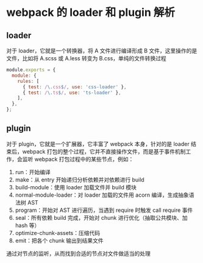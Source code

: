 # webpack 的 loader 和 plugin 解析

## loader

对于 loader，它就是一个转换器，将 A 文件进行编译形成 B 文件，这里操作的是文件，比如将 A.scss 或 A.less 转变为 B.css，单纯的文件转换过程

```js
module.exports = {
  module: {
    rules: [
      { test: /\.css$/, use: 'css-loader' },
      { test: /\.ts$/, use: 'ts-loader' },
    ],
  },
};
```

## plugin

对于 plugin，它就是一个扩展器，它丰富了 webpack 本身，针对的是 loader 结束后，webpack 打包的整个过程，它并不直接操作文件，而是基于事件机制工作，会监听 webpack 打包过程中的某些节点，例如：

1. run：开始编译
2. make：从 entry 开始递归分析依赖并对依赖进行 build
3. build-module：使用 loader 加载文件并 build 模块
4. normal-module-loader：对 loader 加载的文件用 acorn 编译，生成抽象语法树 AST
5. program：开始对 AST 进行遍历，当遇到 require 时触发 call require 事件
6. seal：所有依赖 build 完成，开始对 chunk 进行优化（抽取公共模块、加 hash 等）
7. optimize-chunk-assets：压缩代码
8. emit：把各个 chunk 输出到结果文件

通过对节点的监听，从而找到合适的节点对文件做适当的处理
